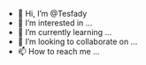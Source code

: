 - 👋 Hi, I’m @Tesfady
- 👀 I’m interested in ...
- 🌱 I’m currently learning ...
- 💞️ I’m looking to collaborate on ...
- 📫 How to reach me ...

<!---
Tesfady/Tesfady is a ✨ special ✨ repository because its `README.md` (this file) appears on your GitHub profile.
You can click the Preview link to take a look at your changes.
--->
